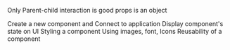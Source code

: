 

Only Parent-child interaction is good
props is an object

Create a new component and Connect to application
Display component's state on UI
Styling a component
Using images, font, Icons
Reusability of a component